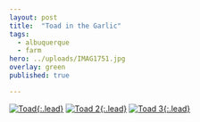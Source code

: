 ```yaml
---
layout: post
title:  "Toad in the Garlic"
tags:
  - albuquerque
  - farm
hero: ../uploads/IMAG1751.jpg
overlay: green
published: true

---
```


[![Toad](../uploads/IMAG1751.jpg){:.lead}](../uploads/IMAG1751.jpg)
[![Toad 2](../uploads/IMAG1745.jpg){:.lead}](../uploads/IMAG1745.jpg)
[![Toad 3](../uploads/IMAG1743.jpg){:.lead}](../uploads/IMAG1743.jpg)